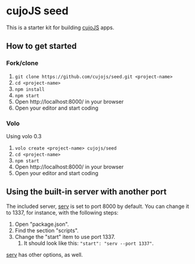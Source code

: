 # cujoJS seed

This is a starter kit for building [cujoJS](http://cujojs.com) apps.

## How to get started

### Fork/clone

1. `git clone https://github.com/cujojs/seed.git <project-name>`
1. `cd <project-name>`
1. `npm install`
1. `npm start`
1. Open http://localhost:8000/ in your browser
1. Open your editor and start coding

### Volo

Using volo 0.3

1. `volo create <project-name> cujojs/seed`
1. `cd <project-name>`
1. `npm start`
1. Open http://localhost:8000/ in your browser
1. Open your editor and start coding

## Using the built-in server with another port

The included server, [serv](https://github.com/scothis/serv) is set to port
8000 by default.  You can change it to 1337, for instance, with the following
steps:

1. Open "package.json".
1. Find the section "scripts".
1. Change the "start" item to use port 1337.
	1. It should look like this: `"start": "serv --port 1337"`.

[serv](https://github.com/scothis/serv) has other options, as well.
